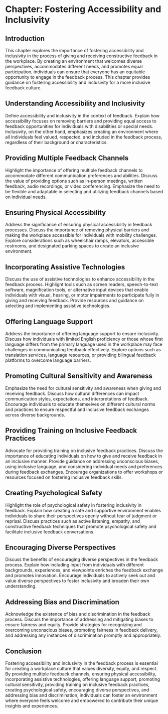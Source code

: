 Chapter: Fostering Accessibility and Inclusivity
================================================

Introduction
------------

This chapter explores the importance of fostering accessibility and inclusivity in the process of giving and receiving constructive feedback in the workplace. By creating an environment that welcomes diverse perspectives, accommodates different needs, and promotes equal participation, individuals can ensure that everyone has an equitable opportunity to engage in the feedback process. This chapter provides guidance on fostering accessibility and inclusivity for a more inclusive feedback culture.

Understanding Accessibility and Inclusivity
-------------------------------------------

Define accessibility and inclusivity in the context of feedback. Explain how accessibility focuses on removing barriers and providing equal access to feedback opportunities for individuals with disabilities or special needs. Inclusivity, on the other hand, emphasizes creating an environment where all individuals feel valued, respected, and included in the feedback process, regardless of their background or characteristics.

Providing Multiple Feedback Channels
------------------------------------

Highlight the importance of offering multiple feedback channels to accommodate different communication preferences and abilities. Discuss the value of providing options such as in-person meetings, written feedback, audio recordings, or video conferencing. Emphasize the need to be flexible and adaptable in selecting and utilizing feedback channels based on individual needs.

Ensuring Physical Accessibility
-------------------------------

Address the significance of ensuring physical accessibility in feedback processes. Discuss the importance of removing physical barriers and making the workplace accessible for individuals with mobility challenges. Explore considerations such as wheelchair ramps, elevators, accessible restrooms, and designated parking spaces to create an inclusive environment.

Incorporating Assistive Technologies
------------------------------------

Discuss the use of assistive technologies to enhance accessibility in the feedback process. Highlight tools such as screen readers, speech-to-text software, magnification tools, or alternative input devices that enable individuals with visual, hearing, or motor impairments to participate fully in giving and receiving feedback. Provide resources and guidance on selecting and implementing assistive technologies.

Offering Language Support
-------------------------

Address the importance of offering language support to ensure inclusivity. Discuss how individuals with limited English proficiency or those whose first language differs from the primary language used in the workplace may face challenges in communicating feedback effectively. Explore options such as translation services, language resources, or providing bilingual feedback platforms to overcome language barriers.

Promoting Cultural Sensitivity and Awareness
--------------------------------------------

Emphasize the need for cultural sensitivity and awareness when giving and receiving feedback. Discuss how cultural differences can impact communication styles, expectations, and interpretations of feedback. Encourage individuals to educate themselves on different cultural norms and practices to ensure respectful and inclusive feedback exchanges across diverse backgrounds.

Providing Training on Inclusive Feedback Practices
--------------------------------------------------

Advocate for providing training on inclusive feedback practices. Discuss the importance of educating individuals on how to give and receive feedback in an inclusive manner. Provide guidance on addressing unconscious biases, using inclusive language, and considering individual needs and preferences during feedback exchanges. Encourage organizations to offer workshops or resources focused on fostering inclusive feedback skills.

Creating Psychological Safety
-----------------------------

Highlight the role of psychological safety in fostering inclusivity in feedback. Explain how creating a safe and supportive environment enables individuals to share their perspectives openly without fear of judgment or reprisal. Discuss practices such as active listening, empathy, and constructive feedback techniques that promote psychological safety and facilitate inclusive feedback conversations.

Encouraging Diverse Perspectives
--------------------------------

Discuss the benefits of encouraging diverse perspectives in the feedback process. Explain how including input from individuals with different backgrounds, experiences, and viewpoints enriches the feedback exchange and promotes innovation. Encourage individuals to actively seek out and value diverse perspectives to foster inclusivity and broaden their own understanding.

Addressing Bias and Discrimination
----------------------------------

Acknowledge the existence of bias and discrimination in the feedback process. Discuss the importance of addressing and mitigating biases to ensure fairness and equity. Provide strategies for recognizing and overcoming unconscious biases, promoting fairness in feedback delivery, and addressing any instances of discrimination promptly and appropriately.

Conclusion
----------

Fostering accessibility and inclusivity in the feedback process is essential for creating a workplace culture that values diversity, equity, and respect. By providing multiple feedback channels, ensuring physical accessibility, incorporating assistive technologies, offering language support, promoting cultural sensitivity, providing training on inclusive feedback practices, creating psychological safety, encouraging diverse perspectives, and addressing bias and discrimination, individuals can foster an environment where everyone feels welcome and empowered to contribute their unique insights and experiences.

